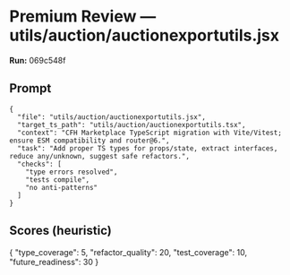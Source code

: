 # Premium Review — utils/auction/auctionexportutils.jsx

**Run:** 069c548f

## Prompt

```
{
  "file": "utils/auction/auctionexportutils.jsx",
  "target_ts_path": "utils/auction/auctionexportutils.tsx",
  "context": "CFH Marketplace TypeScript migration with Vite/Vitest; ensure ESM compatibility and router@6.",
  "task": "Add proper TS types for props/state, extract interfaces, reduce any/unknown, suggest safe refactors.",
  "checks": [
    "type errors resolved",
    "tests compile",
    "no anti-patterns"
  ]
}
```

## Scores (heuristic)

{
  "type_coverage": 5,
  "refactor_quality": 20,
  "test_coverage": 10,
  "future_readiness": 30
}
